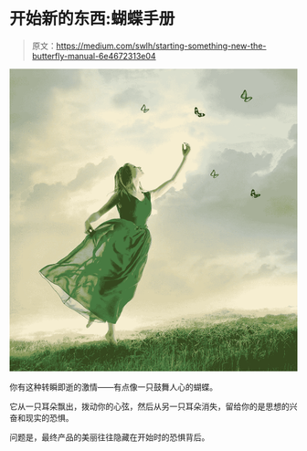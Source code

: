 # 开始新的东西:蝴蝶手册

> 原文：<https://medium.com/swlh/starting-something-new-the-butterfly-manual-6e4672313e04>

![](img/556743059bcbb392591511e08217bb71.png)

你有这种转瞬即逝的激情——有点像一只鼓舞人心的蝴蝶。

它从一只耳朵飘出，拨动你的心弦，然后从另一只耳朵消失，留给你的是思想的兴奋和现实的恐惧。

问题是，最终产品的美丽往往隐藏在开始时的恐惧背后。